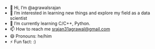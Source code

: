 - 👋 Hi, I’m @agrawalsrajan
- 👀 I’m interested in learning new things and explore my field as a data scientist
- 🌱 I’m currently learning C/C++, Python.
- 📫 How to reach me srajan31agrawal@gmail.com
- 😄 Pronouns: he/him
- ⚡ Fun fact: :)

<!---
agrawalsrajan/agrawalsrajan is a ✨ special ✨ repository because its `README.md` (this file) appears on your GitHub profile.
You can click the Preview link to take a look at your changes.
--->
